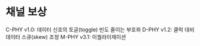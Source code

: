 # 채널 보상

C-PHY v1.0: 데이터 신호의 토글(toggle) 빈도 줄이는 부호화
D-PHY v1.2: 클럭 대비 데이터 스큐(skew) 조정
M-PHY v3.1: 이퀄라이제이션